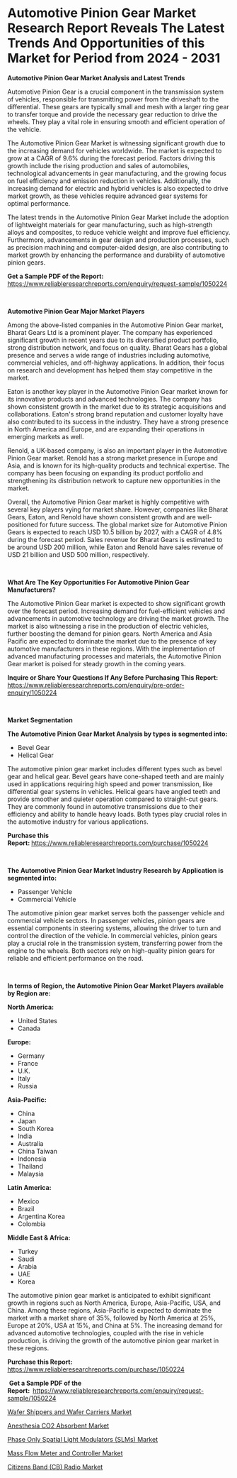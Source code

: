 <p><h1>Automotive Pinion Gear Market Research Report Reveals The Latest Trends And Opportunities of this Market for Period from 2024 - 2031</h1></p><p><strong>Automotive Pinion Gear Market Analysis and Latest Trends</strong></p>
<p><p>Automotive Pinion Gear is a crucial component in the transmission system of vehicles, responsible for transmitting power from the driveshaft to the differential. These gears are typically small and mesh with a larger ring gear to transfer torque and provide the necessary gear reduction to drive the wheels. They play a vital role in ensuring smooth and efficient operation of the vehicle.</p><p>The Automotive Pinion Gear Market is witnessing significant growth due to the increasing demand for vehicles worldwide. The market is expected to grow at a CAGR of 9.6% during the forecast period. Factors driving this growth include the rising production and sales of automobiles, technological advancements in gear manufacturing, and the growing focus on fuel efficiency and emission reduction in vehicles. Additionally, the increasing demand for electric and hybrid vehicles is also expected to drive market growth, as these vehicles require advanced gear systems for optimal performance.</p><p>The latest trends in the Automotive Pinion Gear Market include the adoption of lightweight materials for gear manufacturing, such as high-strength alloys and composites, to reduce vehicle weight and improve fuel efficiency. Furthermore, advancements in gear design and production processes, such as precision machining and computer-aided design, are also contributing to market growth by enhancing the performance and durability of automotive pinion gears.</p></p>
<p><strong>Get a Sample PDF of the Report:&nbsp;</strong> <a href="https://www.reliableresearchreports.com/enquiry/request-sample/1050224">https://www.reliableresearchreports.com/enquiry/request-sample/1050224</a></p>
<p>&nbsp;</p>
<p><strong>Automotive Pinion Gear Major Market Players</strong></p>
<p><p>Among the above-listed companies in the Automotive Pinion Gear market, Bharat Gears Ltd is a prominent player. The company has experienced significant growth in recent years due to its diversified product portfolio, strong distribution network, and focus on quality. Bharat Gears has a global presence and serves a wide range of industries including automotive, commercial vehicles, and off-highway applications. In addition, their focus on research and development has helped them stay competitive in the market.</p><p>Eaton is another key player in the Automotive Pinion Gear market known for its innovative products and advanced technologies. The company has shown consistent growth in the market due to its strategic acquisitions and collaborations. Eaton's strong brand reputation and customer loyalty have also contributed to its success in the industry. They have a strong presence in North America and Europe, and are expanding their operations in emerging markets as well.</p><p>Renold, a UK-based company, is also an important player in the Automotive Pinion Gear market. Renold has a strong market presence in Europe and Asia, and is known for its high-quality products and technical expertise. The company has been focusing on expanding its product portfolio and strengthening its distribution network to capture new opportunities in the market.</p><p>Overall, the Automotive Pinion Gear market is highly competitive with several key players vying for market share. However, companies like Bharat Gears, Eaton, and Renold have shown consistent growth and are well-positioned for future success. The global market size for Automotive Pinion Gears is expected to reach USD 10.5 billion by 2027, with a CAGR of 4.8% during the forecast period. Sales revenue for Bharat Gears is estimated to be around USD 200 million, while Eaton and Renold have sales revenue of USD 21 billion and USD 500 million, respectively.</p></p>
<p>&nbsp;</p>
<p><strong>What Are The Key Opportunities For Automotive Pinion Gear Manufacturers?</strong></p>
<p><p>The Automotive Pinion Gear market is expected to show significant growth over the forecast period. Increasing demand for fuel-efficient vehicles and advancements in automotive technology are driving the market growth. The market is also witnessing a rise in the production of electric vehicles, further boosting the demand for pinion gears. North America and Asia Pacific are expected to dominate the market due to the presence of key automotive manufacturers in these regions. With the implementation of advanced manufacturing processes and materials, the Automotive Pinion Gear market is poised for steady growth in the coming years.</p></p>
<p><strong>Inquire or Share Your Questions If Any Before Purchasing This Report:</strong> <a href="https://www.reliableresearchreports.com/enquiry/pre-order-enquiry/1050224">https://www.reliableresearchreports.com/enquiry/pre-order-enquiry/1050224</a></p>
<p>&nbsp;</p>
<p><strong>Market Segmentation</strong></p>
<p><strong>The Automotive Pinion Gear Market Analysis by types is segmented into:</strong></p>
<p><ul><li>Bevel Gear</li><li>Helical Gear</li></ul></p>
<p><p>The automotive pinion gear market includes different types such as bevel gear and helical gear. Bevel gears have cone-shaped teeth and are mainly used in applications requiring high speed and power transmission, like differential gear systems in vehicles. Helical gears have angled teeth and provide smoother and quieter operation compared to straight-cut gears. They are commonly found in automotive transmissions due to their efficiency and ability to handle heavy loads. Both types play crucial roles in the automotive industry for various applications.</p></p>
<p><strong>Purchase this Report:&nbsp;</strong><a href="https://www.reliableresearchreports.com/purchase/1050224">https://www.reliableresearchreports.com/purchase/1050224</a></p>
<p>&nbsp;</p>
<p><strong>The Automotive Pinion Gear Market Industry Research by Application is segmented into:</strong></p>
<p><ul><li>Passenger Vehicle</li><li>Commercial Vehicle</li></ul></p>
<p><p>The automotive pinion gear market serves both the passenger vehicle and commercial vehicle sectors. In passenger vehicles, pinion gears are essential components in steering systems, allowing the driver to turn and control the direction of the vehicle. In commercial vehicles, pinion gears play a crucial role in the transmission system, transferring power from the engine to the wheels. Both sectors rely on high-quality pinion gears for reliable and efficient performance on the road.</p></p>
<p>&nbsp;</p>
<p><strong>In terms of Region, the Automotive Pinion Gear Market Players available by Region are:</strong></p>
<p>
    <p> <strong> North America: </strong>
        <ul>
            <li>United States</li>
            <li>Canada</li>
        </ul>
        </p> 
    <p> <strong> Europe: </strong>
        <ul>
            <li>Germany</li>
            <li>France</li>
            <li>U.K.</li>
            <li>Italy</li>
            <li>Russia</li>
        </ul>
        </p> 
    <p> <strong> Asia-Pacific: </strong>
        <ul>
            <li>China</li>
            <li>Japan</li>
            <li>South Korea</li>
            <li>India</li>
            <li>Australia</li>
            <li>China Taiwan</li>
            <li>Indonesia</li>
            <li>Thailand</li>
            <li>Malaysia</li>
        </ul>
        </p> 
    <p> <strong> Latin America: </strong>
        <ul>
            <li>Mexico</li>
            <li>Brazil</li>
            <li>Argentina Korea</li>
            <li>Colombia</li>
        </ul>
        </p> 
    <p> <strong> Middle East & Africa: </strong>
        <ul>
            <li>Turkey</li>
            <li>Saudi</li>
            <li>Arabia</li>
            <li>UAE</li>
            <li>Korea</li>
        </ul>
    </p>
    </p>
<p><p>The automotive pinion gear market is anticipated to exhibit significant growth in regions such as North America, Europe, Asia-Pacific, USA, and China. Among these regions, Asia-Pacific is expected to dominate the market with a market share of 35%, followed by North America at 25%, Europe at 20%, USA at 15%, and China at 5%. The increasing demand for advanced automotive technologies, coupled with the rise in vehicle production, is driving the growth of the automotive pinion gear market in these regions.</p></p>
<p><strong>Purchase this Report: </strong><a href="https://www.reliableresearchreports.com/purchase/1050224">https://www.reliableresearchreports.com/purchase/1050224</a></p>
<p>&nbsp;<strong>Get a Sample PDF of the Report:&nbsp;&nbsp;</strong><a href="https://www.reliableresearchreports.com/enquiry/request-sample/1050224">https://www.reliableresearchreports.com/enquiry/request-sample/1050224</a></p>
<p><strong></strong></p>
<p><p><a href="https://issuu.com/reportprime-2/docs/wafer-shippers-and-wafer-carriers-market-size-2030">Wafer Shippers and Wafer Carriers Market</a></p><p><a href="https://medium.com/@lauryframi644/analyzing-anesthesia-co2-absorbent-market-global-industry-perspective-and-forecast-2024-to-2031-427c1f99a4c1">Anesthesia CO2 Absorbent Market</a></p><p><a href="https://github.com/seekum/Market-Research-Report-List-1/blob/main/phase-only-spatial-light-modulators-slms-market.md">Phase Only Spatial Light Modulators (SLMs) Market</a></p><p><a href="https://github.com/timeliteaut/Market-Research-Report-List-1/blob/main/mass-flow-meter-and-controller-market.md">Mass Flow Meter and Controller Market</a></p><p><a href="https://issuu.com/reportprime-2/docs/citizens-band-cb-radio-market-size-2030.pptx">Citizens Band (CB) Radio Market</a></p></p>